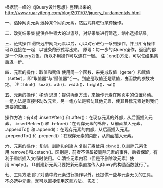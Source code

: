 根据阮一峰的《jQuery设计思想》整理出来的。
http://www.ruanyifeng.com/blog/2011/07/jquery_fundamentals.html

一、选择网页元素
选择某个网页元素，然后对其进行某种操作。

二、改变结果集
提供各种强大的过滤器，对结果集进行筛选，缩小选择结果。


三、链式操作
最终选中网页元素以后，可以对它进行一系列操作，并且所有操作可以连接在一起，以链条的形式写出来。
原理：每一步的jQuery操作，返回的都是一个jQuery对象，所以不用操作可以连在一起。
注：end()方法，可以使结果集后退一步。

四、元素的操作：取值和赋值
使用同一个函数，来完成取值（getter）和赋值（setter），即“取值器”与“赋值器”合一。到底是取值还是赋值，由函数的参数决定。
注：html()、text()、attr()、width()、height()、val()

五、元素的操作：移动
思想：提供两组方法，来操作元素在网页中的位置移动。
一组方法是直接移动改元素，另一组方法是移动其他元素，使其目标元素达到我们想要的位置。

操作方法：有4对
.insertAfter() 和 .after()：在现存元素的外部，从后面插入元素。
.insertBefoer() 和 .before()：在现存元素的外部，从前面插入元素。
.appendTo() 和 .append()：在现存元素的内部，从后面插入元素。
.prependTo() 和 .prepend()：在现存元素的内部，从前面插入元素。

六、元素的操作：复制、删除和创建
A.复制元素使用.clone();
B.删除元素使用.remove()和.detach()。区别是，前者不保留被删除元素的事件，后者保留，有利于重新插入文档时使用。
C.清空元素内容（但是不删除改元素）使用.empty()。
D.创建新元素只要把新元素直接传入jQuery的构造函数就行了。

七、工具方法
除了对选中的元素进行操作以外，还提供一些与元素无关的工具。不必选中元素，就可以直接使用这些方法。
实质：




